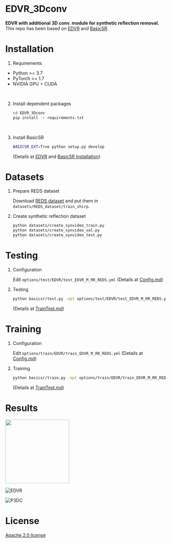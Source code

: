 # EDVR_3Dconv
**EDVR with additional 3D conv. module for synthetic reflection removal.**  
This repo has been based on [EDVR](<https://github.com/xinntao/EDVR>) and [BasicSR](<https://github.com/XPixelGroup/BasicSR>).

# Installation
1. Requirements
- Python >= 3.7
- PyTorch >= 1.7
- NVIDIA GPU + CUDA
<br>

2. Install dependent packages

     ```bash
    cd EDVR_3Dconv
    pip install -r requirements.txt
    ```  
    <br>

3. Install BasicSR

    ```bash
    BASICSR_EXT=True python setup.py develop
    ```
    (Details at [EDVR](<https://github.com/xinntao/EDVR>) and [BasicSR Installation](<https://github.com/XPixelGroup/BasicSR/blob/master/docs/INSTALL.md>))


# Datasets

1. Prepare REDS dataset

    Download [REDS dataset](<https://seungjunnah.github.io/Datasets/reds.html>) and put them in `datasets/REDS_dataset/train_shirp`.
    <br>


2. Create synthetic reflection dataset

    ```bash
    python datasets/create_synvideo_train.py
    python datasets/create_synvideo_val.py
    python datasets/create_synvideo_test.py
    ```

# Testing

1. Configuration

    Edit ```options/test/EDVR/test_EDVR_M_RR_REDS.yml``` (Details at [Config.md](<https://github.com/XPixelGroup/BasicSR/blob/master/docs/Config.md>))
    <br>
    
    
2. Testing

    ```bash
    python basicsr/test.py -opt options/test/EDVR/test_EDVR_M_RR_REDS.yml
    ```
    (Details at [TrainTest.md](<https://github.com/XPixelGroup/BasicSR/blob/master/docs/TrainTest.md>))


# Training

1. Configuration

    Edit ```options/train/EDVR/train_EDVR_M_RR_REDS.yml``` (Details at [Config.md](<https://github.com/XPixelGroup/BasicSR/blob/master/docs/Config.md>))
    <br>


2. Training

    ```bash
    python basicsr/train.py -opt options/train/EDVR/train_EDVR_M_RR_REDS.yml
    ```
    (Details at [TrainTest.md](<https://github.com/XPixelGroup/BasicSR/blob/master/docs/TrainTest.md>))

# Results

<img src="https://github.com/stmrym/EDVR_3Dconv/assets/114562027/14b826e4-bca1-417d-a130-6cc62ba5f5e5" width="200">

![EDVR](https://github.com/stmrym/EDVR_3Dconv/assets/114562027/d237ed03-8383-482e-8d39-378361e0bec5)

![P3DC](https://github.com/stmrym/EDVR_3Dconv/assets/114562027/7949cea8-9b3e-4c43-bac9-3cf389fe8363)

# License

[Apache 2.0 license](<https://github.com/stmrym/EDVR_3Dconv/blob/main/LICENSE>)
